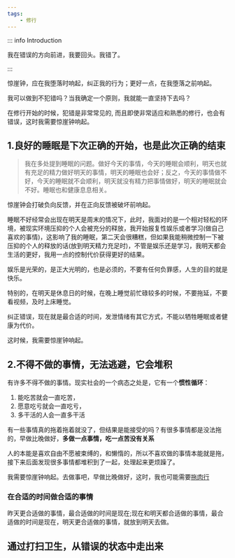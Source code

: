 ```yaml
---
tags:
    - 修行
---
```


::: info Introduction

我在错误的方向前进，我要回头。我错了。

:::

惊崖钟，应在我堕落时响起，纠正我的行为；更好一点，在我堕落之前响起。

我可以做到不犯错吗？当我确定一个原则，我就能一直坚持下去吗？

在修行开始的时候，犯错是非常常见的, 而且即使非常适应和熟悉的修行，也会有错误，这时我需要惊崖钟响起。

## 1.良好的睡眠是下次正确的开始，也是此次正确的结束

> 我在多处提到睡眠的问题。做好今天的事情，今天的睡眠会顺利，明天也就有充足的精力做好明天的事情，明天的睡眠也会好；反之，今天的事情做不好，今天的睡眠就不会顺利，明天就没有精力把事情做好，明天的睡眠就会不好。睡眠也和健康息息相关。

惊崖钟会打破负向反馈，并在正向反馈被破坏前响起。

睡眠不好经常会出现在明天是周末的情况下，此时，我面对的是一个相对轻松的环境，被现实环境压抑的个人会被充分的释放，我开始报复性娱乐或者学习(做自己喜欢的事情)，这影响了我的睡眠，第二天会很糟糕，但如果我能稍微控制一下被压抑的个人的释放的话(放到明天精力充足时)，不管是娱乐还是学习，我明天都会生活的更好，我用一点的控制代价获得更好的结果。

娱乐是光荣的，是正大光明的，也是必须的，不要有任何负罪感，人生的目的就是快乐。

特别的，在明天是休息日的时候，在晚上睡觉前忙碌较多的时候，不要拖延，不要看视频，及时上床睡觉。

纠正错误，现在就是最合适的时间，发泄情绪有其它方式，不能以牺牲睡眠或者健康为代价。

这时候，我需要惊崖钟响起。

## 2.不得不做的事情，无法逃避，它会堆积

有许多不得不做的事情。现实社会的一个病态之处是，它有一个**惯性循环**：

1. 能吃苦就会一直吃苦，
2. 愿意吃亏就会一直吃亏，
3. 多干活的人会一直多干活

有一些事情真的拖着拖着就没了，但结果是能接受的吗？有很多事情都是没法拖的，早做比晚做好，**多做一点事情，吃一点苦没有关系**

人的本能是喜欢自由不愿被束缚的，和懒惰的，所以不喜欢做的事情本能就是拖，接下来后面发现很多事情都堆积到了一起，处理起来更烦躁了。

我需要惊崖钟响起。去做事吧，早做比晚做好，这时，我也可能需要[拖肉行](./拖肉行.md)

### 在合适的时间做合适的事情

昨天更合适做的事情，最合适做的时间是现在;现在和明天都合适做的事情，最合适做的时间是现在，明天更合适做的事情，就放到明天去做。


## 通过打扫卫生，从错误的状态中走出来

<!-- ## 限制

实际操作中发现，只有在我做好改变的心理准备之后，它才会有用。这可能是蜕凡壳的修行。

惊崖钟可能会失效，世界上没有100%的事情，失效是存在的，它并不是不坚持惊崖钟的理由，今天的钟声和明天的是肯定不一样的。

崖钟提醒是主要特征，可能会有一些改变的特征。 -->
